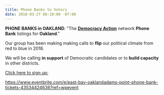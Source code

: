 ```yaml
---
title: Phone Banks to Voters
date: 2018-03-27 06:10:00 -07:00
---
```


**PHONE BANKS in OAKLAND**:
"The [**Democracy Action**](https://demaction.us/) network **Phone Bank** listings for **Oakland**."

Our group has been making making calls to **flip** our political climate from red to blue in 2018.

We will be calling **in support** of Democratic candidates or to **build capacity** in other districts.

[Click here to sign up:](https://www.eventbrite.com/e/east-bay-oaklandmontclair-phone-bank-tickets-43534348408?ref=wpevent)

https://www.eventbrite.com/e/east-bay-oaklandadams-point-phone-bank-tickets-43534424636?ref=wpevent

